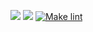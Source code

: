 <a href=https://codeclimate.com/github/codeclimate/codeclimate/maintainability><img src=https://api.codeclimate.com/v1/badges/a99a88d28ad37a79dbf6/maintainability /></a>
<a href=https://codeclimate.com/github/codeclimate/codeclimate/test_coverage><img src=https://api.codeclimate.com/v1/badges/a99a88d28ad37a79dbf6/test_coverage /></a>
[![Make lint](https://github.com/AntonLettuce/backend-project-lvl1/workflows/Lint/badge.svg)](https://github.com//AntonLettuce/backend-project-lvl1/actions)